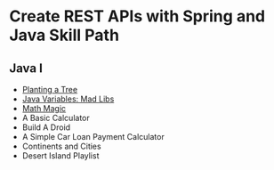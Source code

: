 # Create REST APIs with Spring and Java Skill Path

## Java I

* [Planting a Tree](planting-a-tree)
* [Java Variables: Mad Libs](java-variables-mad-libs)
* [Math Magic](math-magic)
* A Basic Calculator
* Build A Droid
* A Simple Car Loan Payment Calculator
* Continents and Cities
* Desert Island Playlist
